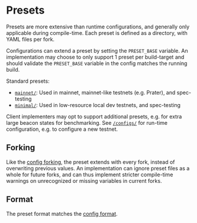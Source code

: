 # Presets

Presets are more extensive than runtime configurations, and generally only applicable during compile-time.
Each preset is defined as a directory, with YAML files per fork.

Configurations can extend a preset by setting the `PRESET_BASE` variable.
An implementation may choose to only support 1 preset per build-target and should validate
the `PRESET_BASE` variable in the config matches the running build.

Standard presets:
- [`mainnet/`](./mainnet): Used in mainnet, mainnet-like testnets (e.g. Prater), and spec-testing
- [`minimal/`](./minimal): Used in low-resource local dev testnets, and spec-testing

Client implementers may opt to support additional presets, e.g. for extra large beacon states for benchmarking.
See [`/configs/`](../configs) for run-time configuration, e.g. to configure a new testnet.

## Forking

Like the [config forking](../configs/README.md#forking),
the preset extends with every fork, instead of overwriting previous values.
An implementation can ignore preset files as a whole for future forks,
and can thus implement stricter compile-time warnings on unrecognized or missing variables in current forks.

## Format

The preset format matches the [config format](../configs/README.md#format).
